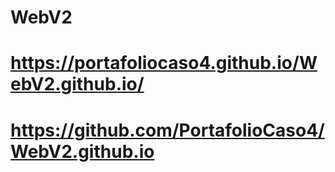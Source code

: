 # WebV2
# https://portafoliocaso4.github.io/WebV2.github.io/
# https://github.com/PortafolioCaso4/WebV2.github.io
